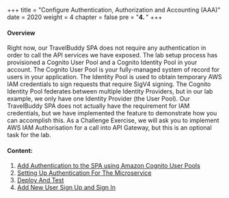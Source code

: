 +++
title = "Configure Authentication, Authorization and Accounting (AAA)"
date = 2020
weight = 4
chapter = false
pre = "<b>4. </b>"
+++

#### Overview

Right now, our TravelBuddy SPA does not require any authentication in order to call the API services we have exposed. The lab setup process has provisioned a Cognito User Pool and a Cognito Identity Pool in your account. The Cognito User Pool is your fully-managed system of record for users in your application. The Identity Pool is used to obtain temporary AWS IAM credentials to sign requests that require SigV4 signing. The Cognito Identity Pool federates between multiple Identity Providers, but in our lab example, we only have one Identity Provider (the User Pool). Our TravelBuddy SPA does not actually have the requirement for IAM credentials, but we have implemented the feature to demonstrate how you can accomplish this. As a Challenge Exercise, we will ask you to implement AWS IAM Authorisation for a call into API Gateway, but this is an optional task for the lab.


#### Content:
1. [Add Authentication to the SPA using Amazon Cognito User Pools](4.1-add-authentication-with-cognito/)
2. [Setting Up Authentication For The Microservice](4.2-setup-authentication/)
3. [Deploy And Test](4.3-deploy-and-test/)
4. [Add New User Sign Up and Sign In](4.4-add-new-user-signup_signin/)